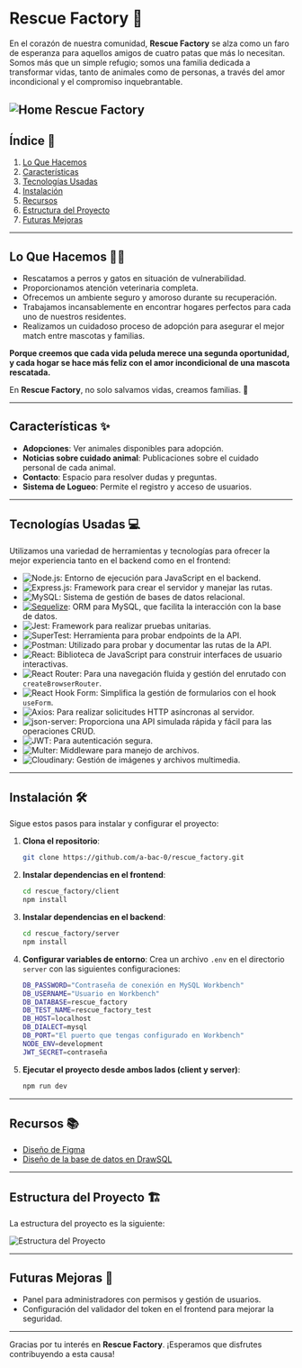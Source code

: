 # Rescue Factory 🐾

En el corazón de nuestra comunidad, **Rescue Factory** se alza como un faro de esperanza para aquellos amigos de cuatro patas que más lo necesitan. Somos más que un simple refugio; somos una familia dedicada a transformar vidas, tanto de animales como de personas, a través del amor incondicional y el compromiso inquebrantable.

![Home Rescue Factory](.client\src\assets\images\homeRescueFactory.jpg)
---

## Índice 📑

1. [Lo Que Hacemos](#lo-que-hacemos)
2. [Características](#características)
3. [Tecnologías Usadas](#tecnologías-usadas)
4. [Instalación](#instalación)
5. [Recursos](#recursos)
6. [Estructura del Proyecto](#estructura-del-proyecto)
7. [Futuras Mejoras](#futuras-mejoras)

---

## Lo Que Hacemos 🐶🐱

- Rescatamos a perros y gatos en situación de vulnerabilidad.
- Proporcionamos atención veterinaria completa.
- Ofrecemos un ambiente seguro y amoroso durante su recuperación.
- Trabajamos incansablemente en encontrar hogares perfectos para cada uno de nuestros residentes.
- Realizamos un cuidadoso proceso de adopción para asegurar el mejor match entre mascotas y familias.

**Porque creemos que cada vida peluda merece una segunda oportunidad, y cada hogar se hace más feliz con el amor incondicional de una mascota rescatada.**

En **Rescue Factory**, no solo salvamos vidas, creamos familias. 💖

---

## Características ✨

- **Adopciones**: Ver animales disponibles para adopción.
- **Noticias sobre cuidado animal**: Publicaciones sobre el cuidado personal de cada animal.
- **Contacto**: Espacio para resolver dudas y preguntas.
- **Sistema de Logueo**: Permite el registro y acceso de usuarios.

---

## Tecnologías Usadas 💻

Utilizamos una variedad de herramientas y tecnologías para ofrecer la mejor experiencia tanto en el backend como en el frontend:

- ![Node.js](https://img.shields.io/badge/Node.js-green?style=for-the-badge&logo=node.js&logoColor=white): Entorno de ejecución para JavaScript en el backend.
- ![Express.js](https://img.shields.io/badge/Express.js-4DB33A?style=for-the-badge&logo=express&logoColor=white): Framework para crear el servidor y manejar las rutas.
- ![MySQL](https://img.shields.io/badge/MySQL-4479A1?style=for-the-badge&logo=mysql&logoColor=white): Sistema de gestión de bases de datos relacional.
- [![Sequelize](https://img.shields.io/badge/Sequelize-5272B4?style=for-the-badge&logo=sequelize&logoColor=white)](https://sequelize.org/): ORM para MySQL, que facilita la interacción con la base de datos.
- ![Jest](https://img.shields.io/badge/Jest-C21325?style=for-the-badge&logo=jest&logoColor=white): Framework para realizar pruebas unitarias.
- ![SuperTest](https://img.shields.io/badge/SuperTest-00BFFF?style=for-the-badge&logo=testing-library&logoColor=white): Herramienta para probar endpoints de la API.
- ![Postman](https://img.shields.io/badge/Postman-FF6C37?style=for-the-badge&logo=postman&logoColor=white): Utilizado para probar y documentar las rutas de la API.
- ![React](https://img.shields.io/badge/React-blue?style=for-the-badge&logo=react&logoColor=white): Biblioteca de JavaScript para construir interfaces de usuario interactivas.
- ![React Router](https://img.shields.io/badge/React_Router-CA4245?style=for-the-badge&logo=react-router&logoColor=white): Para una navegación fluida y gestión del enrutado con `createBrowserRouter`.
- ![React Hook Form](https://img.shields.io/badge/React--Hook--Form-EC5990?style=for-the-badge&logo=react-hook-form&logoColor=white): Simplifica la gestión de formularios con el hook `useForm`.
- ![Axios](https://img.shields.io/badge/Axios-5A29E4?style=for-the-badge&logo=axios&logoColor=white): Para realizar solicitudes HTTP asíncronas al servidor.
- ![json-server](https://img.shields.io/badge/json--server-323330?style=for-the-badge&logo=json&logoColor=white): Proporciona una API simulada rápida y fácil para las operaciones CRUD.
- ![JWT](https://img.shields.io/badge/JWT-000000?style=for-the-badge&logo=json-web-tokens&logoColor=white): Para autenticación segura.
- ![Multer](https://img.shields.io/badge/Multer-FF7A3F?style=for-the-badge&logoColor=white): Middleware para manejo de archivos.
- ![Cloudinary](https://img.shields.io/badge/Cloudinary-3448C5?style=for-the-badge&logo=cloudinary&logoColor=white): Gestión de imágenes y archivos multimedia.


---

## Instalación 🛠️

Sigue estos pasos para instalar y configurar el proyecto:

1. **Clona el repositorio**:

    ```bash
    git clone https://github.com/a-bac-0/rescue_factory.git
    ```

2. **Instalar dependencias en el frontend**:

    ```bash
    cd rescue_factory/client
    npm install
    ```

3. **Instalar dependencias en el backend**:

    ```bash
    cd rescue_factory/server
    npm install
    ```

4. **Configurar variables de entorno**:
    Crea un archivo `.env` en el directorio `server` con las siguientes configuraciones:

    ```bash
    DB_PASSWORD="Contraseña de conexión en MySQL Workbench"
    DB_USERNAME="Usuario en Workbench"
    DB_DATABASE=rescue_factory
    DB_TEST_NAME=rescue_factory_test
    DB_HOST=localhost
    DB_DIALECT=mysql
    DB_PORT="El puerto que tengas configurado en Workbench"
    NODE_ENV=development
    JWT_SECRET=contraseña
    ```

5. **Ejecutar el proyecto desde ambos lados (client y server)**:

    ```bash
    npm run dev
    ```

---

## Recursos 📚

- [Diseño de Figma](https://www.figma.com/design/hum3ez7t62ML2RKGUHKgV0/Rescue-Factory?node-id=29-13&node-type=canvas&t=4j8HTuJP0Mtnrd0Q-0)
- [Diseño de la base de datos en DrawSQL](https://drawsql.app/teams/factoria-8/diagrams/rescue-factory)

---

## Estructura del Proyecto 🏗️

La estructura del proyecto es la siguiente:

![Estructura del Proyecto](link_a_imagen_de_estructura_proyecto)

---

## Futuras Mejoras 🚀

- Panel para administradores con permisos y gestión de usuarios.
- Configuración del validador del token en el frontend para mejorar la seguridad.

---

Gracias por tu interés en **Rescue Factory**. ¡Esperamos que disfrutes contribuyendo a esta causa!

